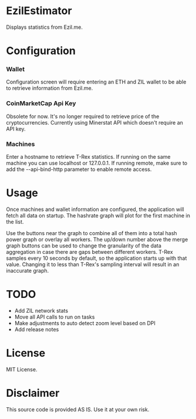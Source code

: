 # EzilEstimator
Displays statistics from Ezil.me.

# Configuration
### Wallet
Configuration screen will require entering an ETH and ZIL wallet to be able to retrieve information from Ezil.me.

### CoinMarketCap Api Key
Obsolete for now. It's no longer required to retrieve price of the cryptocurrencies. Currently using Minerstat API which doesn't require an API key.

### Machines
Enter a hostname to retrieve T-Rex statistics. If running on the same machine you can use localhost or 127.0.0.1. If running remote, make sure to add the --api-bind-http parameter to enable remote access.

# Usage
Once machines and wallet information are configured, the application will fetch all data on startup. The hashrate graph will plot for the first machine in the list. 

Use the buttons near the graph to combine all of them into a total hash power graph or overlay all workers. The up/down number above the merge graph buttons can be used to change the granularity of the data aggregation in case there are gaps between different workers. T-Rex samples every 10 seconds by default, so the application starts up with that value. Changing it to less than T-Rex's sampling interval will result in an inaccurate graph.

# TODO
* Add ZIL network stats
* Move all API calls to run on tasks 
* Make adjustments to auto detect zoom level based on DPI
* Add release notes

# License
MIT License. 

# Disclaimer
This source code is provided AS IS. Use it at your own risk. 
